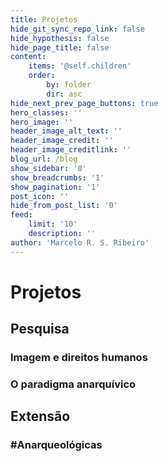 ```yaml
---
title: Projetos
hide_git_sync_repo_link: false
hide_hypothesis: false
hide_page_title: false
content:
    items: '@self.children'
    order:
        by: folder
        dir: asc
hide_next_prev_page_buttons: true
hero_classes: ''
hero_image: ''
header_image_alt_text: ''
header_image_credit: ''
header_image_creditlink: ''
blog_url: /blog
show_sidebar: '0'
show_breadcrumbs: '1'
show_pagination: '1'
post_icon: ''
hide_from_post_list: '0'
feed:
    limit: '10'
    description: ''
author: 'Marcelo R. S. Ribeiro'
---
```


# Projetos

## Pesquisa

### Imagem e direitos humanos

### O paradigma anarquívico

## Extensão

### #Anarqueológicas
